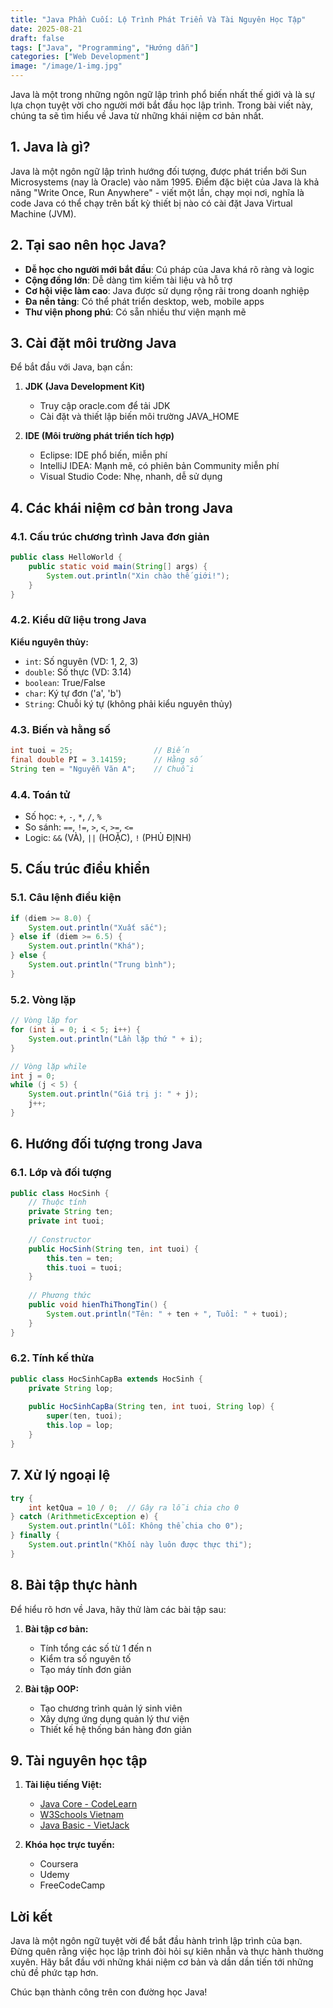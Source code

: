 ```yaml
---
title: "Java Phần Cuối: Lộ Trình Phát Triển Và Tài Nguyên Học Tập"
date: 2025-08-21
draft: false
tags: ["Java", "Programming", "Hướng dẫn"]
categories: ["Web Development"] 
image: "/image/1-img.jpg"
---
```


Java là một trong những ngôn ngữ lập trình phổ biến nhất thế giới và là sự lựa chọn tuyệt vời cho người mới bắt đầu học lập trình. <!--more--> Trong bài viết này, chúng ta sẽ tìm hiểu về Java từ những khái niệm cơ bản nhất.

## 1. Java là gì?

Java là một ngôn ngữ lập trình hướng đối tượng, được phát triển bởi Sun Microsystems (nay là Oracle) vào năm 1995. Điểm đặc biệt của Java là khả năng "Write Once, Run Anywhere" - viết một lần, chạy mọi nơi, nghĩa là code Java có thể chạy trên bất kỳ thiết bị nào có cài đặt Java Virtual Machine (JVM).

## 2. Tại sao nên học Java?

- **Dễ học cho người mới bắt đầu**: Cú pháp của Java khá rõ ràng và logic
- **Cộng đồng lớn**: Dễ dàng tìm kiếm tài liệu và hỗ trợ
- **Cơ hội việc làm cao**: Java được sử dụng rộng rãi trong doanh nghiệp
- **Đa nền tảng**: Có thể phát triển desktop, web, mobile apps
- **Thư viện phong phú**: Có sẵn nhiều thư viện mạnh mẽ

## 3. Cài đặt môi trường Java

Để bắt đầu với Java, bạn cần:

1. **JDK (Java Development Kit)**
   - Truy cập oracle.com để tải JDK
   - Cài đặt và thiết lập biến môi trường JAVA_HOME

2. **IDE (Môi trường phát triển tích hợp)**
   - Eclipse: IDE phổ biến, miễn phí
   - IntelliJ IDEA: Mạnh mẽ, có phiên bản Community miễn phí
   - Visual Studio Code: Nhẹ, nhanh, dễ sử dụng

## 4. Các khái niệm cơ bản trong Java

### 4.1. Cấu trúc chương trình Java đơn giản

```java
public class HelloWorld {
    public static void main(String[] args) {
        System.out.println("Xin chào thế giới!");
    }
}
```

### 4.2. Kiểu dữ liệu trong Java

**Kiểu nguyên thủy:**
- `int`: Số nguyên (VD: 1, 2, 3)
- `double`: Số thực (VD: 3.14)
- `boolean`: True/False
- `char`: Ký tự đơn ('a', 'b')
- `String`: Chuỗi ký tự (không phải kiểu nguyên thủy)

### 4.3. Biến và hằng số

```java
int tuoi = 25;                  // Biến
final double PI = 3.14159;      // Hằng số
String ten = "Nguyễn Văn A";    // Chuỗi
```

### 4.4. Toán tử

- Số học: `+`, `-`, `*`, `/`, `%`
- So sánh: `==`, `!=`, `>`, `<`, `>=`, `<=`
- Logic: `&&` (VÀ), `||` (HOẶC), `!` (PHỦ ĐỊNH)

## 5. Cấu trúc điều khiển

### 5.1. Câu lệnh điều kiện

```java
if (diem >= 8.0) {
    System.out.println("Xuất sắc");
} else if (diem >= 6.5) {
    System.out.println("Khá");
} else {
    System.out.println("Trung bình");
}
```

### 5.2. Vòng lặp

```java
// Vòng lặp for
for (int i = 0; i < 5; i++) {
    System.out.println("Lần lặp thứ " + i);
}

// Vòng lặp while
int j = 0;
while (j < 5) {
    System.out.println("Giá trị j: " + j);
    j++;
}
```

## 6. Hướng đối tượng trong Java

### 6.1. Lớp và đối tượng

```java
public class HocSinh {
    // Thuộc tính
    private String ten;
    private int tuoi;
    
    // Constructor
    public HocSinh(String ten, int tuoi) {
        this.ten = ten;
        this.tuoi = tuoi;
    }
    
    // Phương thức
    public void hienThiThongTin() {
        System.out.println("Tên: " + ten + ", Tuổi: " + tuoi);
    }
}
```

### 6.2. Tính kế thừa

```java
public class HocSinhCapBa extends HocSinh {
    private String lop;
    
    public HocSinhCapBa(String ten, int tuoi, String lop) {
        super(ten, tuoi);
        this.lop = lop;
    }
}
```

## 7. Xử lý ngoại lệ

```java
try {
    int ketQua = 10 / 0;  // Gây ra lỗi chia cho 0
} catch (ArithmeticException e) {
    System.out.println("Lỗi: Không thể chia cho 0");
} finally {
    System.out.println("Khối này luôn được thực thi");
}
```

## 8. Bài tập thực hành

Để hiểu rõ hơn về Java, hãy thử làm các bài tập sau:

1. **Bài tập cơ bản:**
   - Tính tổng các số từ 1 đến n
   - Kiểm tra số nguyên tố
   - Tạo máy tính đơn giản

2. **Bài tập OOP:**
   - Tạo chương trình quản lý sinh viên
   - Xây dựng ứng dụng quản lý thư viện
   - Thiết kế hệ thống bán hàng đơn giản

## 9. Tài nguyên học tập

1. **Tài liệu tiếng Việt:**
   - [Java Core - CodeLearn](https://codelearn.io)
   - [W3Schools Vietnam](https://w3schools.com/java/)
   - [Java Basic - VietJack](https://vietjack.com)

2. **Khóa học trực tuyến:**
   - Coursera
   - Udemy
   - FreeCodeCamp

## Lời kết

Java là một ngôn ngữ tuyệt vời để bắt đầu hành trình lập trình của bạn. Đừng quên rằng việc học lập trình đòi hỏi sự kiên nhẫn và thực hành thường xuyên. Hãy bắt đầu với những khái niệm cơ bản và dần dần tiến tới những chủ đề phức tạp hơn.

Chúc bạn thành công trên con đường học Java!